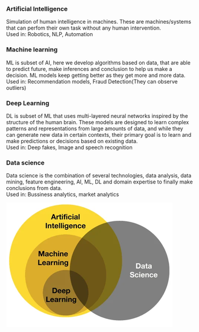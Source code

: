 ### __Artificial Intelligence__
Simulation of human intelligence in machines. These are machines/systems that can perfom their own task without any human intervention.  
Used in: Robotics, NLP, Automation

### __Machine learning__
ML is subset of AI, here we develop algorithms based on data, that are able to predict future, make inferences and conclusion to help us make a decision. ML models keep getting better as they get more and more data.  
Used in: Recommendation models, Fraud Detection(They can observe outliers)


### __Deep Learning__
DL is subset of ML that uses multi-layered neural networks inspired by the structure of the human brain. These models are designed to learn complex patterns and representations from large amounts of data, and while they can generate new data in certain contexts, their primary goal is to learn and make predictions or decisions based on existing data.  
Used in: Deep fakes, Image and speech recognition

### __Data science__
Data science is the combination of several technologies, data analysis, data mining, feature engineering, AI, ML, DL and domain expertise to finally make conclusions from data.  
Used in: Bussiness analytics, market analytics

![alt text](image.png)


